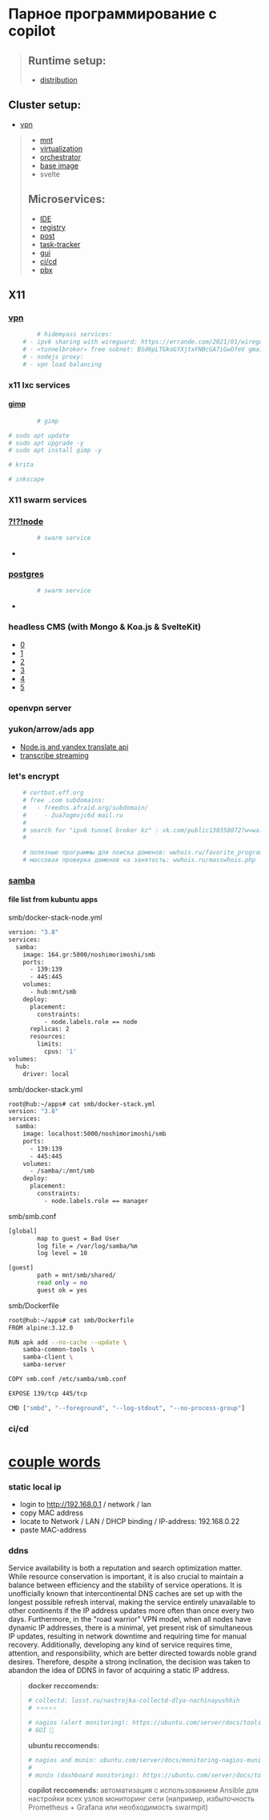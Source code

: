 # Парное программирование с copilot
>## Runtime setup:
>- [distribution](distribution/README.md)
## Cluster setup:
- [vpn](wireguard/README.md)
>- [mnt](mnt/README.md)
>- [virtualization](docker/README.md)
>- [orchestrator](swarm/README.md)
>- [base image](nodejs/README.md)
>  - svelte
>## Microservices:
>- [IDE](vscode/README.md)
>- [registry](https://github.com/43321999/RuntimeSetup#registry-service)
>- [post](postfix/README.md)
>- [task-tracker](wekan/README.md)
>- [gui](gui/README.md)
>- [ci/cd](https://github.com/43321999/RuntimeSetup#cicd)
>- [pbx](asterisk/README.md)
## X11

### [vpn](https://docs.docker.com/samples/wireguard/)
```sh
        # hidemyass services:
	# - ipv6 sharing with wireguard: https://errande.com/2021/01/wireguard-he-tunnel/#wireguard-configuration
	# - «tunnelbroker» free subnet: BSd6pLTGkoGYXjtxFNBcGA7iGwOfeV gmail.com
	# - nodejs proxy:
	# - vpn load balancing
```

### x11 lxc services
#### [gimp](docs.microsoft.com/ru-ru/windows/wsl/tutorials/gui-apps#install-gimp)
```sh
        # gimp

# sudo apt update
# sudo apt upgrade -y
# sudo apt install gimp -y
```
```sh
# krita
```

```sh
# inkscape
```
### X11 swarm services
### [?!?!node](https://nodejs.org/)
```sh
        # swarm service

```
-
### [postgres](https://ubuntu.com/server/docs/databases-postgresql)
```sh
        # swarm service
```
-
###

### headless CMS (with Mongo & Koa.js & SvelteKit)
- [0](https://strapi.io)
- [1](https://www.npmjs.com/package/yandex-pdd-dns)
- [2](https://nodecms.guide/)
- [3](https://jamstack.org/headless-cms/)
- [4](https://www.npmjs.com/search?q=cms%20koa%20mongo)
- [5](https://vk.com/away.php?to=https%3A%2F%2Fdocs.google.com%2Fspreadsheets%2Fd%2F1DZC8TQz5oNECskVzh1CDCBD89VamNBdXXuQwyAJeoCQ%2Fedit%23gid%3D1994570499&cc_key=)
### openvpn server
### yukon/arrow/ads app
- [Node.js and yandex translate api](https://www.youtube.com/watch?v=DsCcK2s6TwU)
- [transcribe streaming](https://github.com/awsdocs/aws-doc-sdk-examples/tree/main/javascriptv3/example_code/cross-services/transcribe-streaming-app)

### let's encrypt
```sh
	# certbot.eff.org
	# free .com subdomains: 
	#   - freedns.afraid.org/subdomain/
	#     - 2ua7ogmvjc6d mail.ru
	#
	# search for "ipv6 tunnel broker kz" : vk.com/public130358072?w=wall-130358072_178
	#
	
	# полезные программы для поиска доменов: wwhois.ru/favorite_programs.html
	# массовая проверка доменов на занятость: wwhois.ru/masswhois.php
```

### [samba](https://ubuntu.com/server/docs/samba-introduction)
#### file list from kubuntu apps
smb/docker-stack-node.yml
```sh
version: "3.8"
services:
  samba:
    image: 164.gr:5000/noshimorimoshi/smb
    ports:
      - 139:139
      - 445:445
    volumes:
      - hub:mnt/smb
    deploy:
      placement:
        constraints:
          - node.labels.role == node
      replicas: 2
      resources:
        limits:
          cpus: '1'
volumes:
  hub:
    driver: local
```
smb/docker-stack.yml
```sh
root@hub:~/apps# cat smb/docker-stack.yml 
version: "3.8"
services:
  samba:
    image: localhost:5000/noshimorimoshi/smb
    ports:
      - 139:139
      - 445:445
    volumes:
      - /samba/:/mnt/smb
    deploy:
      placement:
        constraints:
          - node.labels.role == manager
```
smb/smb.conf
```sh
[global]
        map to guest = Bad User
        log file = /var/log/samba/%m
        log level = 10

[guest]
        path = mnt/smb/shared/
        read only = no
        guest ok = yes
```
smb/Dockerfile
```sh
root@hub:~/apps# cat smb/Dockerfile 
FROM alpine:3.12.0

RUN apk add --no-cache --update \
    samba-common-tools \
    samba-client \
    samba-server

COPY smb.conf /etc/samba/smb.conf

EXPOSE 139/tcp 445/tcp

CMD ["smbd", "--foreground", "--log-stdout", "--no-process-group"]
```
### ci/cd
[couple words](vk.com/@-130358072-devops)
==============================
### static local ip
- login to http://192.168.0.1 / network / lan
- copy MAC address
- locate to Network / LAN / DHCP binding / IP-address: 192.168.0.22
- paste MAC-address

### ddns
Service availability is both a reputation and search optimization matter. While resource conservation is important, it is also crucial to maintain a balance between efficiency and the stability of service operations. It is unofficially known that intercontinental DNS caches are set up with the longest possible refresh interval, making the service entirely unavailable to other continents if the IP address updates more often than once every two days. Furthermore, in the "road warrior" VPN model, when all nodes have dynamic IP addresses, there is a minimal, yet present risk of simultaneous IP updates, resulting in network downtime and requiring time for manual recovery. Additionally, developing any kind of service requires time, attention, and responsibility, which are better directed towards noble grand desires. Therefore, despite a strong inclination, the decision was taken to abandon the idea of DDNS in favor of acquiring a static IP address.

> 
> __docker reccomends:__
>```sh
># collectd: losst.ru/nastrojka-collectd-dlya-nachinayushhih
># ⭐️⭐️⭐️⭐️⭐️
>```
>```sh
># nagios (alert monitoring): https://ubuntu.com/server/docs/tools-nagios
># GUI 🤨
>```
>
> __ubuntu reccomends:__
>```sh
># nagios and munin: ubuntu.com/server/docs/monitoring-nagios-munin # nagios and munin owerview: https://youtu.be/8yBTADrD4hk
>#
># munín (dashboard monitoring): https://ubuntu.com/server/docs/tools-munin
>```
>
>__copilot reccomends:__
>автоматизация с использованием Ansible для настройки всех узлов
>мониторинг сети (например, избыточность Prometheus + Grafana или необходимость swarmpit)
